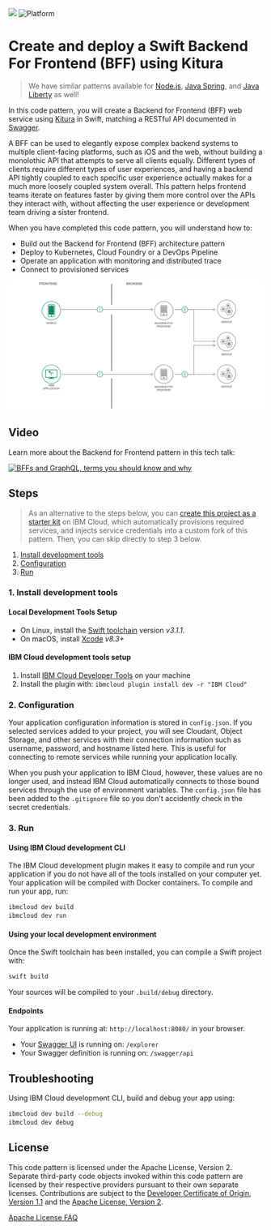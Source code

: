 [![](https://img.shields.io/badge/IBM%20Cloud-powered-blue.svg)](https://bluemix.net)
![Platform](https://img.shields.io/badge/platform-ios_swift-lightgrey.svg?style=flat)

# Create and deploy a Swift Backend For Frontend (BFF) using Kitura

> We have similar patterns available for [Node.js](https://github.com/IBM/nodejs-backend-for-frontend), [Java Spring](https://github.com/IBM/spring-backend-for-frontend), and [Java Liberty](https://github.com/IBM/java-liberty-backend-for-frontend) as well!

In this code pattern, you will create a Backend for Frontend (BFF) web service using [Kitura](https://www.kitura.io/) in Swift, matching a RESTful API documented in [Swagger](http://swagger.io).

A BFF can be used to elegantly expose complex backend systems to multiple client-facing platforms, such as iOS and the web, without building a monolothic API that attempts to serve all clients equally. Different types of clients require different types of user experiences, and having a backend API tightly coupled to each specific user experience actually makes for a much more loosely coupled system overall. This pattern helps frontend teams iterate on features faster by giving them more control over the APIs they interact with, without affecting the user experience or development team driving a sister frontend.

When you have completed this code pattern, you will understand how to:

* Build out the Backend for Frontend (BFF) architecture pattern
* Deploy to Kubernetes, Cloud Foundry or a DevOps Pipeline
* Operate an application with monitoring and distributed trace
* Connect to provisioned services

![](doc/source/images/architecture.png)

## Video

Learn more about the Backend for Frontend pattern in this tech talk:

[![BFFs and GraphQL, terms you should know and why](https://img.youtube.com/vi/B5OdK21ZevI/maxresdefault.jpg)](https://www.youtube.com/watch?v=B5OdK21ZevI)

## Steps

> As an alternative to the steps below, you can [create this project as a starter kit](https://cloud.ibm.com/developer/appservice/create-app?starterKit=4ecc64ea-7ca8-32e4-bf7a-752cb42d01b6) on IBM Cloud, which automatically provisions required services, and injects service credentials into a custom fork of this pattern. Then, you can skip directly to step 3 below.

1. [Install development tools](#1-install-development-tools)
1. [Configuration](#2-configuration)
1. [Run](#3-run)

### 1. Install development tools

#### Local Development Tools Setup

- On Linux, install the [Swift toolchain](http://www.swift.org) version _v3.1.1_.
- On macOS, install [Xcode](https://developer.apple.com/download) _v8.3+_

#### IBM Cloud development tools setup

1. Install [IBM Cloud Developer Tools](https://console.bluemix.net/docs/cli/idt/setting_up_idt.html#add-cli) on your machine
2. Install the plugin with: `ibmcloud plugin install dev -r "IBM Cloud"`

### 2. Configuration

Your application configuration information is stored in `config.json`. If you selected services added to your project, you will see Cloudant, Object Storage, and other services with their connection information such as username, password, and hostname listed here. This is useful for connecting to remote services while running your application locally.

When you push your application to IBM Cloud, however, these values are no longer used, and instead IBM Cloud automatically connects to those bound services through the use of environment variables. The `config.json` file has been added to the `.gitignore` file so you don't accidently check in the secret credentials.

### 3. Run

#### Using IBM Cloud development CLI

The IBM Cloud development plugin makes it easy to compile and run your application if you do not have all of the tools installed on your computer yet. Your application will be compiled with Docker containers. To compile and run your app, run:

```bash
ibmcloud dev build
ibmcloud dev run
```

#### Using your local development environment

Once the Swift toolchain has been installed, you can compile a Swift project with:

```bash
swift build
```

Your sources will be compiled to your `.build/debug` directory.

#### Endpoints

Your application is running at: `http://localhost:8080/` in your browser.

- Your [Swagger UI](http://swagger.io/swagger-ui/) is running on: `/explorer`
- Your Swagger definition is running on: `/swagger/api`

## Troubleshooting

Using IBM Cloud development CLI, build and debug your app using:

```bash
ibmcloud dev build --debug
ibmcloud dev debug
```

## License

This code pattern is licensed under the Apache License, Version 2. Separate third-party code objects invoked within this code pattern are licensed by their respective providers pursuant to their own separate licenses. Contributions are subject to the [Developer Certificate of Origin, Version 1.1](https://developercertificate.org/) and the [Apache License, Version 2](https://www.apache.org/licenses/LICENSE-2.0.txt).

[Apache License FAQ](https://www.apache.org/foundation/license-faq.html#WhatDoesItMEAN)

